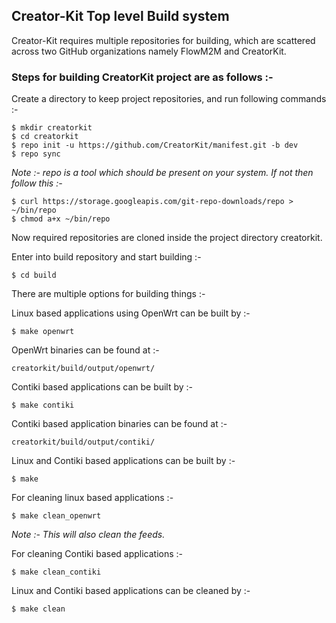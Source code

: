 ##  Creator-Kit Top level Build system

Creator-Kit requires multiple repositories for building, which are scattered across two GitHub organizations namely FlowM2M and CreatorKit.

### Steps for building CreatorKit project are as follows :-
Create a directory to keep project repositories, and run following commands :-

    $ mkdir creatorkit
    $ cd creatorkit
    $ repo init -u https://github.com/CreatorKit/manifest.git -b dev
    $ repo sync

_Note :- repo is a tool which should be present on your system. If not then follow this :-_

    $ curl https://storage.googleapis.com/git-repo-downloads/repo > ~/bin/repo
    $ chmod a+x ~/bin/repo

Now required repositories are cloned inside the project directory creatorkit.

Enter into build repository and start building :-

    $ cd build

There are multiple options for building things :-

Linux based applications using OpenWrt can be built by :-

    $ make openwrt

OpenWrt binaries can be found at :-

	creatorkit/build/output/openwrt/

Contiki based applications can be built by :-

    $ make contiki

Contiki based application binaries can be found at :-

	creatorkit/build/output/contiki/

Linux and Contiki based applications can be built by :-

    $ make

For cleaning linux based applications :-

    $ make clean_openwrt

_Note :- This will also clean the feeds._

For cleaning Contiki based applications :-

    $ make clean_contiki

Linux and Contiki based applications can be cleaned by :-

    $ make clean
